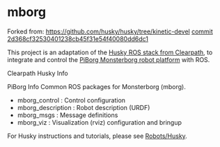 mborg
=====
Forked from: https://github.com/husky/husky/tree/kinetic-devel [commit 2d368cf32530401238cb45f31e54f40080dd6dc1](https://github.com/husky/husky/commit/2d368cf32530401238cb45f31e54f40080dd6dc1)

This project is an adaptation of the [Husky ROS stack from Clearpath](http://wiki.ros.org/Robots/Husky), to integrate and control the [PiBorg Monsterborg robot platform](https://www.piborg.org/robots-1/monsterborg) with ROS.

  Clearpath Husky Info


  PiBorg Info
Common ROS packages for Monsterborg (mborg).

 - mborg_control : Control configuration
 - mborg_description : Robot description (URDF)
 - mborg_msgs : Message definitions
 - mborg_viz : Visualization (rviz) configuration and bringup

For Husky instructions and tutorials, please see [Robots/Husky](http://wiki.ros.org/Robots/Husky).





